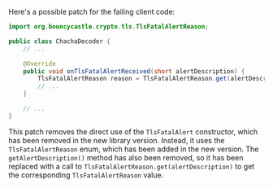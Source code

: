 Here's a possible patch for the failing client code:

```java
import org.bouncycastle.crypto.tls.TlsFatalAlertReason;

public class ChachaDecoder {
    // ...

    @Override
    public void onTlsFatalAlertReceived(short alertDescription) {
        TlsFatalAlertReason reason = TlsFatalAlertReason.get(alertDescription);
        // ...
    }

    // ...
}
```

This patch removes the direct use of the `TlsFatalAlert` constructor, which has been removed in the new library version. Instead, it uses the `TlsFatalAlertReason` enum, which has been added in the new version. The `getAlertDescription()` method has also been removed, so it has been replaced with a call to `TlsFatalAlertReason.get(alertDescription)` to get the corresponding `TlsFatalAlertReason` value.